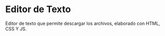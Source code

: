# Editor de Texto
 Editor de texto que permite descargar los archivos, elaborado con HTML, CSS Y JS.

